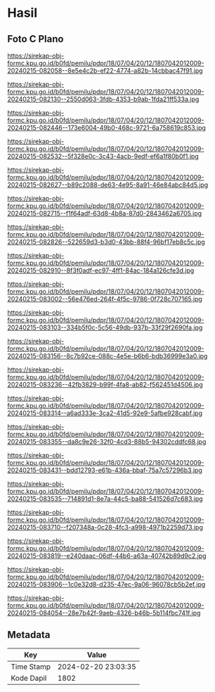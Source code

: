 # Hasil

## Foto C Plano

https://sirekap-obj-formc.kpu.go.id/b0fd/pemilu/pdpr/18/07/04/20/12/1807042012009-20240215-082058--8e5e4c2b-ef22-4774-a82b-14cbbac47f91.jpg

https://sirekap-obj-formc.kpu.go.id/b0fd/pemilu/pdpr/18/07/04/20/12/1807042012009-20240215-082130--2550d063-3fdb-4353-b9ab-1fda21ff533a.jpg

https://sirekap-obj-formc.kpu.go.id/b0fd/pemilu/pdpr/18/07/04/20/12/1807042012009-20240215-082446--173e6004-49b0-468c-9721-6a758619c853.jpg

https://sirekap-obj-formc.kpu.go.id/b0fd/pemilu/pdpr/18/07/04/20/12/1807042012009-20240215-082532--5f328e0c-3c43-4acb-9edf-ef6a1f80b0f1.jpg

https://sirekap-obj-formc.kpu.go.id/b0fd/pemilu/pdpr/18/07/04/20/12/1807042012009-20240215-082627--b89c2088-de63-4e95-8a91-46e84abc84d5.jpg

https://sirekap-obj-formc.kpu.go.id/b0fd/pemilu/pdpr/18/07/04/20/12/1807042012009-20240215-082715--f1f64adf-63d8-4b8a-87d0-2843462a6705.jpg

https://sirekap-obj-formc.kpu.go.id/b0fd/pemilu/pdpr/18/07/04/20/12/1807042012009-20240215-082826--522659d3-b3d0-43bb-88f4-96bf17eb8c5c.jpg

https://sirekap-obj-formc.kpu.go.id/b0fd/pemilu/pdpr/18/07/04/20/12/1807042012009-20240215-082910--8f3f0adf-ec97-4ff1-84ac-184a126cfe3d.jpg

https://sirekap-obj-formc.kpu.go.id/b0fd/pemilu/pdpr/18/07/04/20/12/1807042012009-20240215-083002--56e476ed-264f-4f5c-9786-0f728c707165.jpg

https://sirekap-obj-formc.kpu.go.id/b0fd/pemilu/pdpr/18/07/04/20/12/1807042012009-20240215-083103--334b5f0c-5c56-49db-937b-33f29f2690fa.jpg

https://sirekap-obj-formc.kpu.go.id/b0fd/pemilu/pdpr/18/07/04/20/12/1807042012009-20240215-083156--8c7b92ce-088c-4e5e-b6b6-bdb36999e3a0.jpg

https://sirekap-obj-formc.kpu.go.id/b0fd/pemilu/pdpr/18/07/04/20/12/1807042012009-20240215-083236--42fb3829-b99f-4fa8-ab82-f562451d4506.jpg

https://sirekap-obj-formc.kpu.go.id/b0fd/pemilu/pdpr/18/07/04/20/12/1807042012009-20240215-083314--a6ad333e-3ca2-41d5-92e9-5afbe928cabf.jpg

https://sirekap-obj-formc.kpu.go.id/b0fd/pemilu/pdpr/18/07/04/20/12/1807042012009-20240215-083355--da8c9e26-32f0-4cd3-88b5-94302cddfc68.jpg

https://sirekap-obj-formc.kpu.go.id/b0fd/pemilu/pdpr/18/07/04/20/12/1807042012009-20240215-083431--bdd12793-e61b-436a-bbaf-75a7c57296b3.jpg

https://sirekap-obj-formc.kpu.go.id/b0fd/pemilu/pdpr/18/07/04/20/12/1807042012009-20240215-083535--714891d1-8e7a-44c5-ba88-541526d7c683.jpg

https://sirekap-obj-formc.kpu.go.id/b0fd/pemilu/pdpr/18/07/04/20/12/1807042012009-20240215-083710--f207348a-0c28-4fc3-a998-4971b2259d73.jpg

https://sirekap-obj-formc.kpu.go.id/b0fd/pemilu/pdpr/18/07/04/20/12/1807042012009-20240215-083819--e240daac-06df-44b6-a63a-40742b89d9c2.jpg

https://sirekap-obj-formc.kpu.go.id/b0fd/pemilu/pdpr/18/07/04/20/12/1807042012009-20240215-083906--1c0e32d8-d235-47ec-9a06-96078cb5b2ef.jpg

https://sirekap-obj-formc.kpu.go.id/b0fd/pemilu/pdpr/18/07/04/20/12/1807042012009-20240215-084054--28e7b42f-9aeb-4326-b46b-5b114fbc741f.jpg


## Metadata

| Key        | Value               |
| ---------- | ------------------- |
| Time Stamp | 2024-02-20 23:03:35 |
| Kode Dapil | 1802                |



